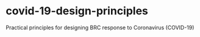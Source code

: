# covid-19-design-principles
Practical principles for designing BRC response to Coronavirus (COVID-19)
